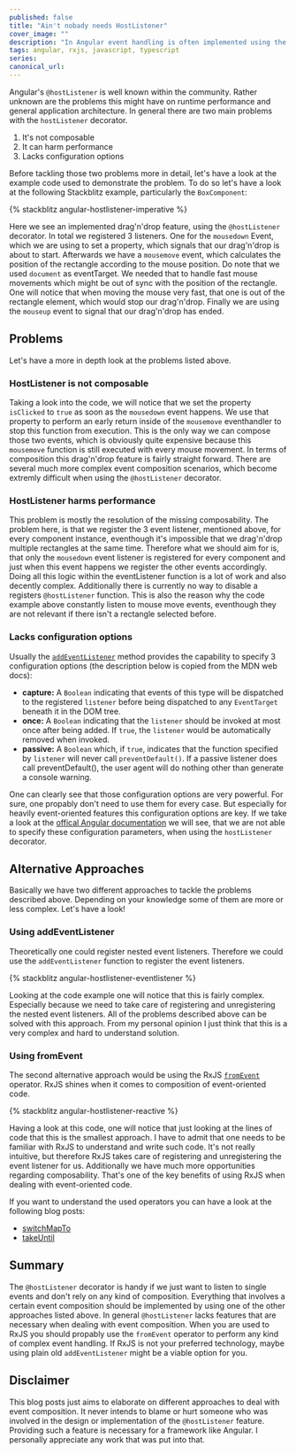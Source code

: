 ```yaml
---
published: false
title: "Ain't nobady needs HostListener"
cover_image: ""
description: "In Angular event handling is often implemented using the hostListener decorator, eventhough it might not be the best fit for the problem. Have you consider more composable approaches?"
tags: angular, rxjs, javascript, typescript
series:
canonical_url:
---
```


Angular's `@hostListener` is well known within the community. Rather unknown are the problems this might have on runtime performance and general application architecture. In general there are two main problems with the `hostListener` decorator.

1. It's not composable
2. It can harm performance
3. Lacks configuration options

Before tackling those two problems more in detail, let's have a look at the example code used to demonstrate the problem.
To do so let's have a look at the following Stackblitz example, particularly the `BoxComponent`: 

{% stackblitz angular-hostlistener-imperative %}

Here we see an implemented drag'n'drop feature, using the `@hostListener` decorator. In total we registered 3 listeners. One for the `mousedown` Event, which we are using to set a property, which signals that our drag'n'drop is about to start. Afterwards we have a `mousemove` event, which calculates the position of the rectangle according to the mouse position. Do note that we used `document` as eventTarget. We needed that to handle fast mouse movements which might be out of sync with the position of the rectangle. One will notice that when moving the mouse very fast, that one is out of the rectangle element, which would stop our drag'n'drop. Finally we are using the `mouseup` event to signal that our drag'n'drop has ended. 

## Problems

Let's have a more in depth look at the problems listed above.

### HostListener is not composable

Taking a look into the code, we will notice that we set the property `isClicked` to `true` as soon as the `mousedown` event happens. We use that property to perform an early return inside of the `mousemove` eventhandler to stop this function from execution. This is the only way we can compose those two events, which is obviously quite expensive because this `mousemove` function is still executed with every mouse movement. In terms of composition this drag'n'drop feature is fairly straight forward. There are several much more complex event composition scenarios, which become extremly difficult when using the `@hostListener` decorator.  

### HostListener harms performance

This problem is mostly the resolution of the missing composability. The problem here, is that we register the 3 event listener, mentioned above, for every component instance, eventhough it's impossible that we drag'n'drop multiple rectangles at the same time. Therefore what we should aim for is, that only the `mousedown` event listener is registered for every component and just when this event happens we register the other events accordingly. Doing all this logic within the eventListener function is a lot of work and also decently complex. Additionally there is currently no way to disable a registers `@hostListener` function. This is also the reason why the code example above constantly listen to mouse move events, eventhough they are not relevant if there isn't a rectangle selected before. 

### Lacks configuration options

Usually the [`addEventListener`](https://developer.mozilla.org/en-US/docs/Web/API/EventTarget/addEventListener) method provides the capability to specify 3 configuration options (the description below is copied from the MDN web docs):
 - **capture:** A `Boolean` indicating that events of this type will be dispatched to the registered `listener` before being dispatched to any `EventTarget` beneath it in the DOM tree. 
 - **once:** A `Boolean` indicating that the `listener` should be invoked at most once after being added. If `true`, the `listener` would be automatically removed when invoked.
 - **passive:** A `Boolean` which, if `true`, indicates that the function specified by `listener` will never call `preventDefault()`. If a passive listener does call preventDefault(), the user agent will do nothing other than generate a console warning.

 One can clearly see that those configuration options are very powerful. For sure, one propably don't need to use them for every case. But especially for heavily event-oriented features this configuration options are key. If we take a look at the [offical Angular documentation](https://angular.io/api/core/HostListener) we will see, that we are not able to specify these configuration parameters, when using the `hostListener` decorator.  

## Alternative Approaches

Basically we have two different approaches to tackle the problems described above. Depending on your knowledge some of them are more or less complex. Let's have a look!

### Using addEventListener

Theoretically one could register nested event listeners. Therefore we could use the `addEventListener` function to register the event listeners.

{% stackblitz angular-hostlistener-eventlistener %}

Looking at the code example one will notice that this is fairly complex. Especially because we need to take care of registering and unregistering the nested event listeners. All of the problems described above can be solved with this approach. From my personal opinion I just think that this is a very complex and hard to understand solution. 


### Using fromEvent

The second alternative approach would be using the RxJS [`fromEvent`](https://rxjs.dev/api/index/function/fromEvent) operator. RxJS shines when it comes to composition of event-oriented code. 

{% stackblitz angular-hostlistener-reactive %}

Having a look at this code, one will notice that just looking at the lines of code that this is the smallest approach. I have to admit that one needs to be familiar with RxJS to understand and write such code. It's not really intuitive, but therefore RxJS takes care of registering and unregistering the event listener for us. Additionally we have much more opportunities regarding composability. That's one of the key benefits of using RxJS when dealing with event-oriented code. 

If you want to understand the used operators you can have a look at the following blog posts:
  - [switchMapTo](https://dev.to/rxjs/about-switchmap-and-friends-2jmm)
  - [takeUntil](https://dev.to/rxjs/takewhile-takeuntil-takewhat-5006) 

## Summary

The `@hostListener` decorator is handy if we just want to listen to single events and don't rely on any kind of composition. Everything that involves a certain event composition should be implemented by using one of the other approaches listed above. In general `@hostListener` lacks features that are necessary when dealing with event composition. When you are used to RxJS you should propably use the `fromEvent` operator to perform any kind of complex event handling. If RxJS is not your preferred technology, maybe using plain old `addEventListener` might be a viable option for you.

## Disclaimer

This blog posts just aims to elaborate on different approaches to deal with event composition. It never intends to blame or hurt someone who was involved in the design or implementation of the `@hostListener` feature. Providing such a feature is necessary for a framework like Angular. I personally appreciate any work that was put into that. 

